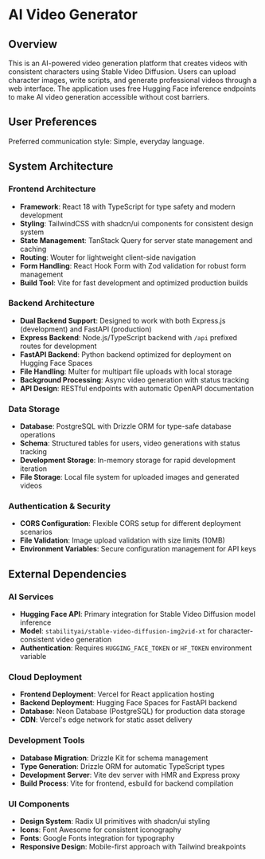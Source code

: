 # AI Video Generator

## Overview

This is an AI-powered video generation platform that creates videos with consistent characters using Stable Video Diffusion. Users can upload character images, write scripts, and generate professional videos through a web interface. The application uses free Hugging Face inference endpoints to make AI video generation accessible without cost barriers.

## User Preferences

Preferred communication style: Simple, everyday language.

## System Architecture

### Frontend Architecture
- **Framework**: React 18 with TypeScript for type safety and modern development
- **Styling**: TailwindCSS with shadcn/ui components for consistent design system
- **State Management**: TanStack Query for server state management and caching
- **Routing**: Wouter for lightweight client-side navigation
- **Form Handling**: React Hook Form with Zod validation for robust form management
- **Build Tool**: Vite for fast development and optimized production builds

### Backend Architecture
- **Dual Backend Support**: Designed to work with both Express.js (development) and FastAPI (production)
- **Express Backend**: Node.js/TypeScript backend with `/api` prefixed routes for development
- **FastAPI Backend**: Python backend optimized for deployment on Hugging Face Spaces
- **File Handling**: Multer for multipart file uploads with local storage
- **Background Processing**: Async video generation with status tracking
- **API Design**: RESTful endpoints with automatic OpenAPI documentation

### Data Storage
- **Database**: PostgreSQL with Drizzle ORM for type-safe database operations
- **Schema**: Structured tables for users, video generations with status tracking
- **Development Storage**: In-memory storage for rapid development iteration
- **File Storage**: Local file system for uploaded images and generated videos

### Authentication & Security
- **CORS Configuration**: Flexible CORS setup for different deployment scenarios
- **File Validation**: Image upload validation with size limits (10MB)
- **Environment Variables**: Secure configuration management for API keys

## External Dependencies

### AI Services
- **Hugging Face API**: Primary integration for Stable Video Diffusion model inference
- **Model**: `stabilityai/stable-video-diffusion-img2vid-xt` for character-consistent video generation
- **Authentication**: Requires `HUGGING_FACE_TOKEN` or `HF_TOKEN` environment variable

### Cloud Deployment
- **Frontend Deployment**: Vercel for React application hosting
- **Backend Deployment**: Hugging Face Spaces for FastAPI backend
- **Database**: Neon Database (PostgreSQL) for production data storage
- **CDN**: Vercel's edge network for static asset delivery

### Development Tools
- **Database Migration**: Drizzle Kit for schema management
- **Type Generation**: Drizzle ORM for automatic TypeScript types
- **Development Server**: Vite dev server with HMR and Express proxy
- **Build Process**: Vite for frontend, esbuild for backend compilation

### UI Components
- **Design System**: Radix UI primitives with shadcn/ui styling
- **Icons**: Font Awesome for consistent iconography
- **Fonts**: Google Fonts integration for typography
- **Responsive Design**: Mobile-first approach with Tailwind breakpoints